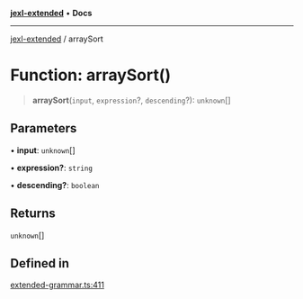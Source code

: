 [**jexl-extended**](../README.md) • **Docs**

***

[jexl-extended](../globals.md) / arraySort

# Function: arraySort()

> **arraySort**(`input`, `expression`?, `descending`?): `unknown`[]

## Parameters

• **input**: `unknown`[]

• **expression?**: `string`

• **descending?**: `boolean`

## Returns

`unknown`[]

## Defined in

[extended-grammar.ts:411](https://github.com/nikoraes/jexl-extended/blob/db8adde102268337995e72b2224f129152316ed5/src/extended-grammar.ts#L411)

